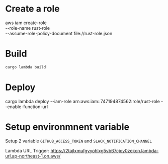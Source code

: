 # Create a role

aws iam create-role \
  --role-name rust-role \
  --assume-role-policy-document file://rust-role.json


# Build
```rust
cargo lambda build  
```

# Deploy

cargo lambda deploy --iam-role arn:aws:iam::747194874562:role/rust-role --enable-function-url


# Setup environmnent variable 



Setup 2 variable `GITHUB_ACCESS_TOKEN` and `SLACK_NOTIFICATION_CHANNEL`

Lambda URL Trigger: https://2tajlxmufgyyohlxg5vb67cjoy0zekcn.lambda-url.ap-northeast-1.on.aws/